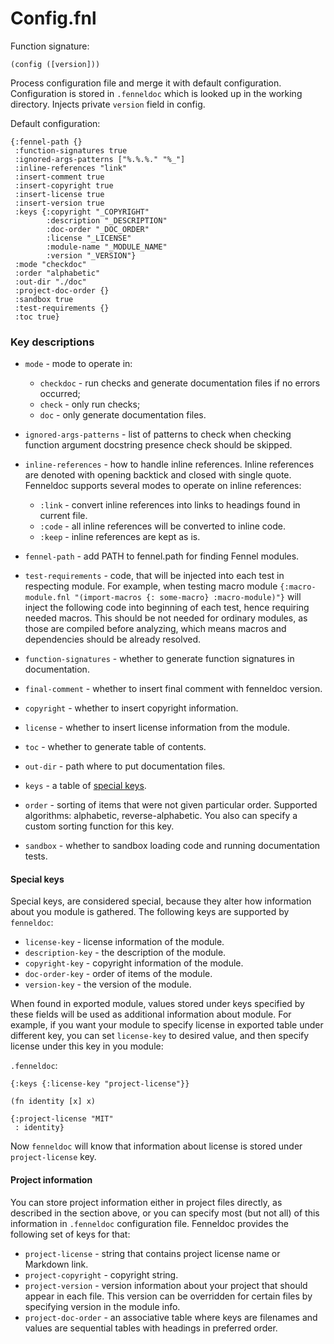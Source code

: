 # Config.fnl
Function signature:

```
(config ([version]))
```

Process configuration file and merge it with default configuration.
Configuration is stored in `.fenneldoc` which is looked up in the
working directory.  Injects private `version` field in config.

Default configuration:

``` fennel
{:fennel-path {}
 :function-signatures true
 :ignored-args-patterns ["%.%.%." "%_"]
 :inline-references "link"
 :insert-comment true
 :insert-copyright true
 :insert-license true
 :insert-version true
 :keys {:copyright "_COPYRIGHT"
        :description "_DESCRIPTION"
        :doc-order "_DOC_ORDER"
        :license "_LICENSE"
        :module-name "_MODULE_NAME"
        :version "_VERSION"}
 :mode "checkdoc"
 :order "alphabetic"
 :out-dir "./doc"
 :project-doc-order {}
 :sandbox true
 :test-requirements {}
 :toc true}
```

### Key descriptions

- `mode` - mode to operate in:
  - `checkdoc` - run checks and generate documentation files if no
    errors occurred;
  - `check` - only run checks;
  - `doc` - only generate documentation files.
- `ignored-args-patterns` - list of patterns to check when checking
  function argument docstring presence check should be skipped.

- `inline-references` - how to handle inline references.  Inline
  references are denoted with opening backtick and closed with single
  quote.  Fenneldoc supports several modes to operate on inline
  references:
  - `:link` - convert inline references into links to headings found
    in current file.
  - `:code` - all inline references will be converted to inline code.
  - `:keep` - inline references are kept as is.
- `fennel-path` - add PATH to fennel.path for finding Fennel modules.
- `test-requirements` - code, that will be injected into each test in
  respecting module.
  For example, when testing macro module `{:macro-module.fnl
  "(import-macros {: some-macro} :macro-module)"}` will inject the
  following code into beginning of each test, hence requiring needed
  macros.  This should be not needed for ordinary modules, as those
  are compiled before analyzing, which means macros and dependencies
  should be already resolved.
- `function-signatures` - whether to generate function signatures in documentation.
- `final-comment` - whether to insert final comment with fenneldoc version.
- `copyright` - whether to insert copyright information.
- `license` - whether to insert license information from the module.
- `toc` - whether to generate table of contents.
- `out-dir` - path where to put documentation files.
- `keys` - a table of [special keys](#special-keys).
- `order` - sorting of items that were not given particular order.
Supported algorithms: alphabetic, reverse-alphabetic.
You also can specify a custom sorting function for this key.
- `sandbox` - whether to sandbox loading code and running documentation tests.

#### Special keys

Special keys, are considered special, because they alter how
information about you module is gathered.  The following keys are
supported by `fenneldoc`:

- `license-key` -  license information of the module.
- `description-key` - the description of the module.
- `copyright-key` - copyright information of the module.
- `doc-order-key` - order of items of the module.
- `version-key` - the version of the module.

When found in exported module, values stored under keys specified by
these fields will be used as additional information about module. For
example, if you want your module to specify license in exported table
under different key, you can set `license-key` to desired value, and
then specify license under this key in you module:

`.fenneldoc`:
``` fennel
{:keys {:license-key "project-license"}}
```

``` fennel
(fn identity [x] x)

{:project-license "MIT"
 : identity}
```

Now `fenneldoc` will know that information about license is stored
under `project-license` key.

#### Project information

You can store project information either in project files directly, as
described in the section above, or you can specify most (but not all)
of this information in `.fenneldoc` configuration file. Fenneldoc
provides the following set of keys for that:

- `project-license` - string that contains project license name or
  Markdown link.
- `project-copyright` - copyright string.
- `project-version` - version information about your project that
  should appear in each file. This version can be overridden for
  certain files by specifying version in the module info.
- `project-doc-order` - an associative table where keys are filenames
  and values are sequential tables with headings in preferred order.



<!-- Generated with Fenneldoc v0.1.7
     https://gitlab.com/andreyorst/fenneldoc -->
